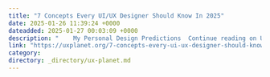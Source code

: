 ```yaml
---
title: "7 Concepts Every UI/UX Designer Should Know In 2025"
date: 2025-01-26 11:39:24 +0000
dateadded: 2025-01-27 00:03:09 +0000
description: "    My Personal Design Predictions  Continue reading on UX Planet »  "
link: "https://uxplanet.org/7-concepts-every-ui-ux-designer-should-know-in-2025-accea5d71b06?source=rss----819cc2aaeee0---4"
category:
directory: _directory/ux-planet.md
---
```

